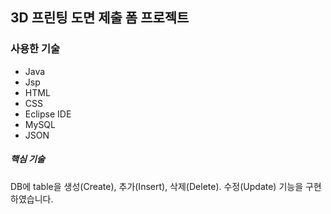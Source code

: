 <h2>3D 프린팅 도면 제출 폼 프로젝트</h2>


<h3>사용한 기술</h3>
<ul>
  <li>Java</li>
  <li>Jsp</li>
  <li>HTML</li>
  <li>CSS</li>
  <li>Eclipse IDE</li>
  <li>MySQL</li>
  <li>JSON</li>
</ul>


<h5>핵심 기술</h5>
<p>DB에 table을 생성(Create), 추가(Insert), 삭제(Delete). 수정(Update) 기능을 구현하였습니다.</p>
